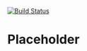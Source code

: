 [![Build Status](https://travis-ci.org/Argentum-Online/Argentum-Online.svg?branch=master)](https://travis-ci.org/Argentum-Online/Argentum-Online)

Placeholder
===========